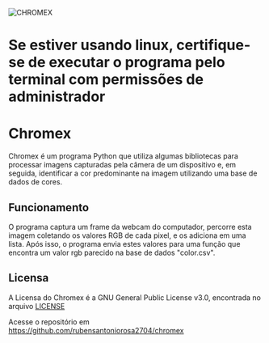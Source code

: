 ![CHROMEX](https://user-images.githubusercontent.com/86082354/226200929-89bed69a-20b1-47ec-a894-c3a507ae15b5.png)

<h1>Se estiver usando linux, certifique-se de executar o programa pelo terminal com permissões de administrador</h1>

<h1>Chromex</h1>
Chromex é um programa Python que utiliza algumas bibliotecas para processar imagens capturadas pela câmera de um dispositivo e, em seguida, identificar a cor predominante na imagem utilizando uma base de dados de cores.

<h2>Funcionamento</h2>
O programa captura um frame da webcam do computador, percorre esta imagem coletando os valores RGB de cada pixel, e os adiciona em uma lista.
Após isso, o programa envia estes valores para uma função que encontra um valor rgb parecido na base de dados "color.csv".

<h2>Licensa</h2>
A Licensa do Chromex é a GNU General Public License v3.0, encontrada no arquivo <a target="_blank" href="https://github.com/LazyMarine2704/chromex/blob/main/LICENSE.txt">LICENSE</a>

Acesse o repositório em https://github.com/rubensantoniorosa2704/chromex
